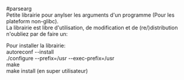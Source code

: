 #parsearg  
Petite librairie pour anylser les arguments d'un programme (Pour les plateform non-glibc).  
La librairie est libre d'utilisation, de modification et de (re/)distribution  
n'oubliez par de faire un:  

Pour installer la librairie:  
	autoreconf --install  
	./configure --prefix=/usr --exec-prefix=/usr  
	make  
	make install (en super utilisateur)
